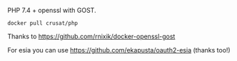 PHP 7.4 + openssl with GOST.

```
docker pull crusat/php
```

Thanks to https://github.com/rnixik/docker-openssl-gost

For esia you can use https://github.com/ekapusta/oauth2-esia (thanks too!)

